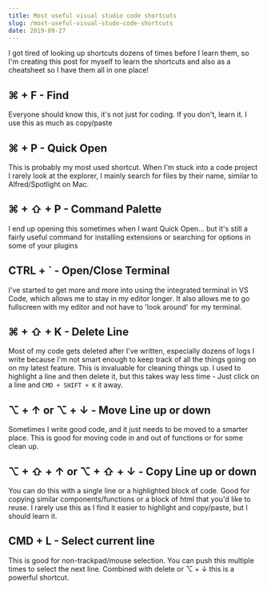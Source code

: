 ```yaml
---
title: Most useful visual studio code shortcuts
slug: /most-useful-visual-studo-code-shortcuts
date: 2019-09-27
---
```


I got tired of looking up shortcuts dozens of times before I learn them, so I'm creating this post for myself to learn the shortcuts and also as a cheatsheet so I have them all in one place!

## ⌘ + F - Find

Everyone should know this, it's not just for coding. If you don't, learn it. I use this as much as copy/paste

## ⌘ + P - Quick Open

This is probably my most used shortcut. When I'm stuck into a code project I rarely look at the explorer, I mainly search for files by their name, similar to Alfred/Spotlight on Mac.

## ⌘ + ⇧ + P - Command Palette

I end up opening this sometimes when I want Quick Open... but it's still a fairly useful command for installing extensions or searching for options in some of your plugins

## CTRL + ` - Open/Close Terminal

I've started to get more and more into using the integrated terminal in VS Code, which allows me to stay in my editor longer. It also allows me to go fullscreen with my editor and not have to 'look around' for my terminal.

## ⌘ + ⇧ + K - Delete Line

Most of my code gets deleted after I've written, especially dozens of logs I write because I'm not smart enough to keep track of all the things going on on my latest feature. This is invaluable for cleaning things up. I used to highlight a line and then delete it, but this takes way less time - Just click on a line and `CMD + SHIFT + K` it away.

## ⌥ + ↑ or ⌥ + ↓ - Move Line up or down

Sometimes I write good code, and it just needs to be moved to a smarter place. This is good for moving code in and out of functions or for some clean up.

## ⌥ + ⇧ + ↑ or ⌥ + ⇧ + ↓ - Copy Line up or down

You can do this with a single line or a highlighted block of code. Good for copying similar components/functions or a block of html that you'd like to reuse. I rarely use this as I find it easier to highlight and copy/paste, but I should learn it.

## CMD + L - Select current line

This is good for non-trackpad/mouse selection. You can push this multiple times to select the next line. Combined with delete or ⌥ + ↓ this is a powerful shortcut.
